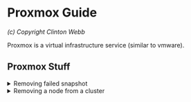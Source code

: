 # Proxmox Guide

*(c) Copyright Clinton Webb*

Proxmox is a virtual infrastructure service (similar to vmware).

## Proxmox Stuff

<details>
<summary>Removing failed snapshot</summary>

----
When creating a backup and cancelling, or whatever reason and a snapshot is failing to be removed, can do something like:

```
# login to the shell of the proxmox host the node is on
# in this example, 102 is the vmid of the node we having problems with
pct unlock 102
pct listsnapshot 102
pct delsnapshot 102 vzdump -force
pct listsnapshot 102
```
----
</details>
<details>
<summary>Removing a node from a cluster</summary>

----
When removing a node from the cluster, it is imperative to:
* ensure that interface is to another node.
* ensure that no Replication is configured on the node
* migrate any vm's that are on the node that are remaining
* shutdown the node that is being removed
* login to console of another node, and `pvecm delnode _nodename_`
   * if quorum is not met, can try setting to only require 1 vote `pvecm expect 1`

----
</details>

